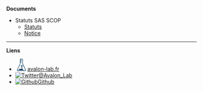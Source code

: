 **Documents**

- Statuts SAS SCOP
    - [Statuts](documents/statuts/statuts_scop.md)
    - [Notice](documents/statuts/notice.md)

---

**Liens**

- [![Web](https://raw.githubusercontent.com/Avalon-Lab/fondations/master/assets/img/logo_avalon-lab.svg?sanitize=true)avalon-lab.fr](https://avalon-lab.fr)
- [![Twitter](https://icongram.jgog.in/simple/twitter.svg?colored&size=16)@Avalon_Lab](http://twitter.com/avalon_lab)
- [![Github](https://icongram.jgog.in/simple/github.svg?color=808080&size=16)Github](https://github.com/Avalon-Lab/fondations)
